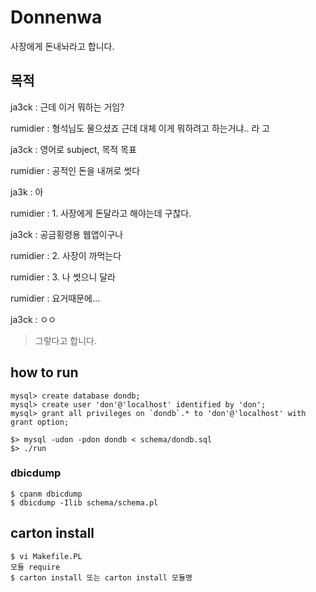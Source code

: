 Donnenwa
========
사장에게 돈내놔라고 합니다.

## 목적

ja3ck : 근데 이거 뭐하는 거임?

rumidier : 형석님도 물으셨죠 근데 대체 이게 뭐하려고 하는거냐.. 라
고

ja3ck : 영어로 subject, 목적 목표

rumidier : 공적인 돈을 내꺼로 썻다

ja3k : 아

rumidier : 1. 사장에게 돈달라고 해야는데 구찮다.

ja3ck : 공금횡령용 웹앱이구나

rumidier : 2. 사장이 까먹는다

rumidier : 3. 나 썻으니 달라

rumidier : 요거때문에...

ja3ck : ㅇㅇ

> 그렇다고 합니다.

## how to run

	mysql> create database dondb;
	mysql> create user 'don'@'localhost' identified by 'don';
	mysql> grant all privileges on `dondb`.* to 'don'@'localhost' with grant option;
	
	$> mysql -udon -pdon dondb < schema/dondb.sql 
	$> ./run

### dbicdump ###

    $ cpanm dbicdump
    $ dbicdump -Ilib schema/schema.pl

## carton install

    $ vi Makefile.PL
    모듈 require
    $ carton install 또는 carton install 모듈명
